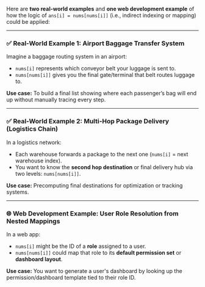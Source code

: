 Here are **two real-world examples** and **one web development example** of how the logic of `ans[i] = nums[nums[i]]` (i.e., indirect indexing or mapping) could be applied:

---

### ✅ Real-World Example 1: **Airport Baggage Transfer System**

Imagine a baggage routing system in an airport:

* `nums[i]` represents which conveyor belt your luggage is sent to.
* `nums[nums[i]]` gives you the final gate/terminal that belt routes luggage to.

**Use case:** To build a final list showing where each passenger’s bag will end up without manually tracing every step.

---

### ✅ Real-World Example 2: **Multi-Hop Package Delivery (Logistics Chain)**

In a logistics network:

* Each warehouse forwards a package to the next one (`nums[i]` = next warehouse index).
* You want to know the **second hop destination** or final delivery hub via two levels: `nums[nums[i]]`.

**Use case:** Precomputing final destinations for optimization or tracking systems.

---

### 🌐 Web Development Example: **User Role Resolution from Nested Mappings**

In a web app:

* `nums[i]` might be the ID of a **role** assigned to a user.
* `nums[nums[i]]` could map that role to its **default permission set** or **dashboard layout**.

**Use case:** You want to generate a user's dashboard by looking up the permission/dashboard template tied to their role ID.
